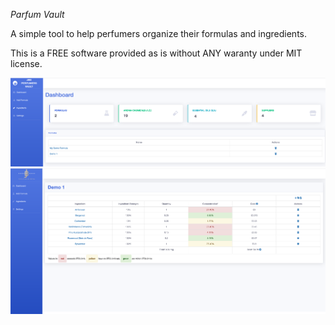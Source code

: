 *Parfum Vault*	 
  	 

A simple tool to help perfumers organize their formulas and ingredients.

This is a FREE software provided as is without ANY waranty under MIT license.


![screen1](/screenshots/screen1.png)
![screen2](/screenshots/screen2.png)